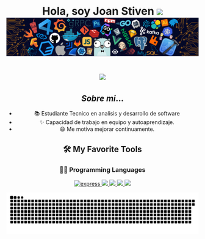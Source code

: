 <div align="center">
<h1 align="center">Hola, soy Joan Stiven <img src="https://emoji.slack-edge.com/T0172CCPGUW/party-blob/d7253707fa13e9ee.gif" width="30"/>
  
<img src="https://github.com/Jaydeep-Yadav/Jaydeep-Yadav/blob/main/banner.png">
  
  <p align="center"> 
 <img src="https://readme-typing-svg.herokuapp.com/?lines=¡Bienvenidos+a+mi+Perfil+GitHub!&center=true&width=360&height=30">
</p>


  
## *Sobre mi*...
   
- 📚 Estudiante Tecnico en analisis y desarrollo de software 
- ✨ Capacidad de trabajo en equipo y autoaprendizaje.
- 😄 Me motiva mejorar continuamente.

  

## 🛠️ My Favorite Tools

### 👨‍💻 Programming Languages

<p align="center"> 
    <a href="https://www.cprogramming.com/" target="_blank"> <img src="https://img.icons8.com/color/452/c-programming.png" alt="express" width="44" height="44"/> </a>
    <a href="https://www.java.com" target="_blank"> <img src="https://img.icons8.com/color/48/000000/java-coffee-cup-logo.png"/ > </a>
    <a href="https://developer.mozilla.org/en-US/docs/Web/JavaScript" target="_blank"> <img src="https://img.icons8.com/color/48/000000/javascript.png"/> </a> 
    <a href="https://www.w3.org/html/" target="_blank"> <img src="https://img.icons8.com/color/48/000000/html-5.png"/> </a> 
    <a href="https://www.w3schools.com/css/" target="_blank"> <img src="https://img.icons8.com/color/48/000000/css3.png"/> </a> 

</p>

![snake gif](https://github.com/TekyaygilFethi/TekyaygilFethi/blob/output/github-contribution-grid-snake.svg)

